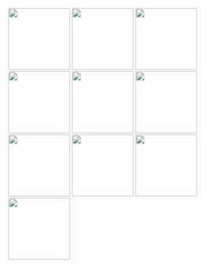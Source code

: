 <img width="125px" src="https://github.com/Aphasara/Motor_Show_2024_App/assets/165864487/1729f8c0-5f28-4ca1-b045-4873d485cf1a">
<img width="125px" src="https://github.com/Aphasara/Motor_Show_2024_App/assets/165864487/f553bd65-0071-4b3f-9f86-4c0985309ceb">
<img width="125px" src="https://github.com/Aphasara/Motor_Show_2024_App/assets/165864487/afc9e313-8450-435f-823d-388875af72f4">
<img width="125px" src="https://github.com/Aphasara/Motor_Show_2024_App/assets/165864487/8d996d71-c9b6-4efe-9a72-0105c0f1772f">
<img width="125px" src="https://github.com/Aphasara/Motor_Show_2024_App/assets/165864487/44bdd214-3d2b-4643-8e23-b137db4508ff">
<img width="125px" src="https://github.com/Aphasara/Motor_Show_2024_App/assets/165864487/788ddde1-7635-4ce1-b031-aa7f9a6c1de9">
<img width="125px" src="https://github.com/Aphasara/Motor_Show_2024_App/assets/165864487/16d2bf3d-ef42-40e4-996d-c421ee0b3ad9">
<img width="125px" src="https://github.com/Aphasara/Motor_Show_2024_App/assets/165864487/8bd1c633-5d9a-4083-b512-7f1594ce60bb">
<img width="125px" src="https://github.com/Aphasara/Motor_Show_2024_App/assets/165864487/f14578d4-fe84-4734-aff2-2b5390da2129">
<img width="125px" src="https://github.com/Aphasara/Motor_Show_2024_App/assets/165864487/65d436c0-79e4-4b06-b92d-11ff3c6751a9">


